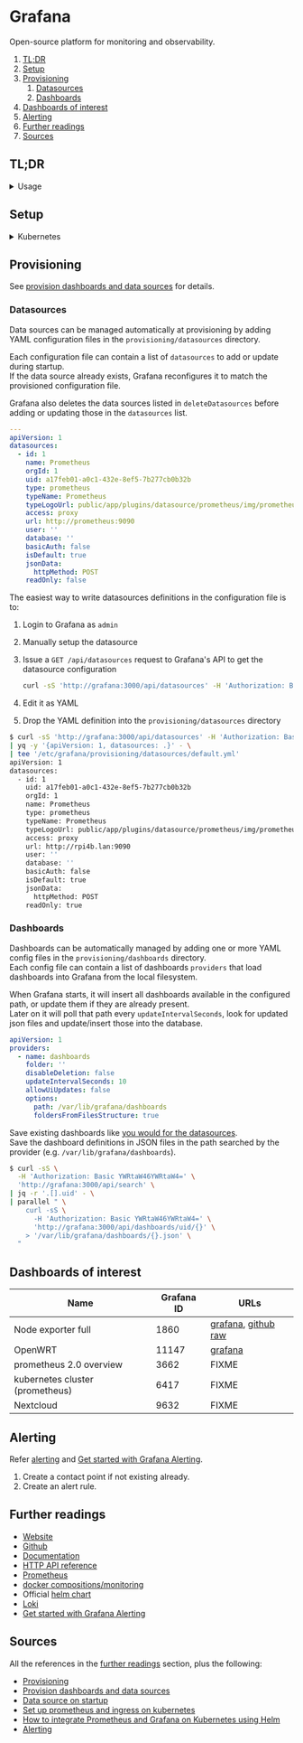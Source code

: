 # Grafana

Open-source platform for monitoring and observability.

1. [TL;DR](#tldr)
1. [Setup](#setup)
1. [Provisioning](#provisioning)
   1. [Datasources](#datasources)
   1. [Dashboards](#dashboards)
1. [Dashboards of interest](#dashboards-of-interest)
1. [Alerting](#alerting)
1. [Further readings](#further-readings)
1. [Sources](#sources)

## TL;DR

<details>
  <summary>Usage</summary>

```sh
# Export all existing dashboards by ID.
curl -sS \
  -H 'Authorization: Basic YWRtaW46YWRtaW4=' \
  'http://grafana:3000/api/search' \
| jq -r '.[].uid' - \
| parallel " \
    curl -sS \
      -H 'Authorization: Basic YWRtaW46YWRtaW4=' \
      'http://grafana:3000/api/dashboards/uid/{}' \
    > '{}.json' \
  "
```

</details>

## Setup

<details>
  <summary>Kubernetes</summary>

```sh
helm repo add 'grafana' 'https://grafana.github.io/helm-charts'
helm -n 'monitoring' upgrade -i --create-namespace --set adminPassword='abc0123' 'grafana' 'grafana/grafana'

helm -n 'monitoring' upgrade -i --create-namespace --repo 'https://grafana.github.io/helm-charts' 'grafana' 'grafana'
```

Access components:

| Component | From within the cluster                   |
| --------- | ----------------------------------------- |
| Server    | `grafana.monitoring.svc.cluster.local:80` |

```sh
# Access the server
kubectl -n 'monitoring' get secret 'grafana' -o jsonpath='{.data.admin-password}' | base64 --decode
kubectl -n 'monitoring' get pods -l 'app.kubernetes.io/name=grafana,app.kubernetes.io/instance=grafana' \
  -o jsonpath='{.items[0].metadata.name}' \
| xargs -I {} kubectl -n 'monitoring' port-forward {} 3000
```

Clean up:

```sh
helm -n 'monitoring' delete 'grafana'
kubectl delete namespace --ignore-not-found 'monitoring'
```

Access Prometheus instances in the same namespace using `http://prometheus-server`

</details>

## Provisioning

See [provision dashboards and data sources] for details.

### Datasources

Data sources can be managed automatically at provisioning by adding YAML configuration files in the
`provisioning/datasources` directory.

Each configuration file can contain a list of `datasources` to add or update during startup.<br/>
If the data source already exists, Grafana reconfigures it to match the provisioned configuration file.

Grafana also deletes the data sources listed in `deleteDatasources` before adding or updating those in the `datasources`
list.

```yml
---
apiVersion: 1
datasources:
  - id: 1
    name: Prometheus
    orgId: 1
    uid: a17feb01-a0c1-432e-8ef5-7b277cb0b32b
    type: prometheus
    typeName: Prometheus
    typeLogoUrl: public/app/plugins/datasource/prometheus/img/prometheus_logo.svg
    access: proxy
    url: http://prometheus:9090
    user: ''
    database: ''
    basicAuth: false
    isDefault: true
    jsonData:
      httpMethod: POST
    readOnly: false
```

The easiest way to write datasources definitions in the configuration file is to:

1. Login to Grafana as `admin`
1. Manually setup the datasource
1. Issue a `GET /api/datasources` request to Grafana's API to get the datasource configuration

   ```sh
   curl -sS 'http://grafana:3000/api/datasources' -H 'Authorization: Basic YWRtaW46YWRtaW4='
   ```

1. Edit it as YAML
1. Drop the YAML definition into the `provisioning/datasources` directory

```sh
$ curl -sS 'http://grafana:3000/api/datasources' -H 'Authorization: Basic YWRtaW46YWRtaW4=' \
| yq -y '{apiVersion: 1, datasources: .}' - \
| tee '/etc/grafana/provisioning/datasources/default.yml'
apiVersion: 1
datasources:
  - id: 1
    uid: a17feb01-a0c1-432e-8ef5-7b277cb0b32b
    orgId: 1
    name: Prometheus
    type: prometheus
    typeName: Prometheus
    typeLogoUrl: public/app/plugins/datasource/prometheus/img/prometheus_logo.svg
    access: proxy
    url: http://rpi4b.lan:9090
    user: ''
    database: ''
    basicAuth: false
    isDefault: true
    jsonData:
      httpMethod: POST
    readOnly: true
```

### Dashboards

Dashboards can be automatically managed by adding one or more YAML config files in the `provisioning/dashboards`
directory.<br/>
Each config file can contain a list of dashboards `providers` that load dashboards into Grafana from the local
filesystem.

When Grafana starts, it will insert all dashboards available in the configured path, or update them if they are already
present.<br/>
Later on it will poll that path every `updateIntervalSeconds`, look for updated json files and update/insert those into
the database.

```yml
apiVersion: 1
providers:
  - name: dashboards
    folder: ''
    disableDeletion: false
    updateIntervalSeconds: 10
    allowUiUpdates: false
    options:
      path: /var/lib/grafana/dashboards
      foldersFromFilesStructure: true
```

Save existing dashboards like [you would for the datasources][datasources provisioning].<br/>
Save the dashboard definitions in JSON files in the path searched by the provider (e.g. `/var/lib/grafana/dashboards`).

```sh
$ curl -sS \
  -H 'Authorization: Basic YWRtaW46YWRtaW4=' \
  'http://grafana:3000/api/search' \
| jq -r '.[].uid' - \
| parallel " \
    curl -sS \
      -H 'Authorization: Basic YWRtaW46YWRtaW4=' \
      'http://grafana:3000/api/dashboards/uid/{}' \
    > '/var/lib/grafana/dashboards/{}.json' \
  "
```

## Dashboards of interest

| Name                            | Grafana ID | URLs                                                                                                                                                                                           |
| ------------------------------- | ---------- | ---------------------------------------------------------------------------------------------------------------------------------------------------------------------------------------------- |
| Node exporter full              | 1860       | [grafana](https://grafana.com/grafana/dashboards/1860-node-exporter-full/), [github raw](https://raw.githubusercontent.com/rfmoz/grafana-dashboards/master/prometheus/node-exporter-full.json) |
| OpenWRT                         | 11147      | [grafana](https://grafana.com/grafana/dashboards/11147-openwrt/)                                                                                                                               |
| prometheus 2.0 overview         | 3662       | FIXME                                                                                                                                                                                          |
| kubernetes cluster (prometheus) | 6417       | FIXME                                                                                                                                                                                          |
| Nextcloud                       | 9632       | FIXME                                                                                                                                                                                          |

## Alerting

Refer [alerting] and [Get started with Grafana Alerting].

1. Create a contact point if not existing already.
1. Create an alert rule.

## Further readings

- [Website]
- [Github]
- [Documentation]
- [HTTP API reference]
- [Prometheus]
- [docker compositions/monitoring]
- Official [helm chart]
- [Loki]
- [Get started with Grafana Alerting]

## Sources

All the references in the [further readings] section, plus the following:

- [Provisioning]
- [Provision dashboards and data sources]
- [Data source on startup]
- [Set up prometheus and ingress on kubernetes]
- [How to integrate Prometheus and Grafana on Kubernetes using Helm]
- [Alerting]

<!--
  Reference
  ═╬═Time══
  -->

<!-- In-article sections -->
[datasources provisioning]: #datasources
[further readings]: #further-readings

<!-- Knowledge base -->
[loki]: loki.md
[prometheus]: prometheus.md

<!-- Files -->
[docker compositions/monitoring]: ../docker%20compositions/monitoring/README.md

<!-- Upstream -->
[alerting]: https://grafana.com/docs/grafana/latest/alerting/
[data source on startup]: https://community.grafana.com/t/data-source-on-startup/8618/2
[documentation]: https://grafana.com/docs/grafana/latest/
[get started with grafana alerting]: https://grafana.com/tutorials/alerting-get-started/
[github]: https://github.com/grafana/grafana
[helm chart]: https://github.com/grafana/helm-charts/tree/main/charts/grafana
[http api reference]: https://grafana.com/docs/grafana/latest/developers/http_api/
[provision dashboards and data sources]: https://grafana.com/tutorials/provision-dashboards-and-data-sources/
[provisioning]: https://grafana.com/docs/grafana/latest/administration/provisioning/
[website]: https://grafana.com

<!-- Others -->
[how to integrate prometheus and grafana on kubernetes using helm]: https://semaphoreci.com/blog/prometheus-grafana-kubernetes-helm
[set up prometheus and ingress on kubernetes]: https://blog.gojekengineering.com/diy-how-to-set-up-prometheus-and-ingress-on-kubernetes-d395248e2ba
